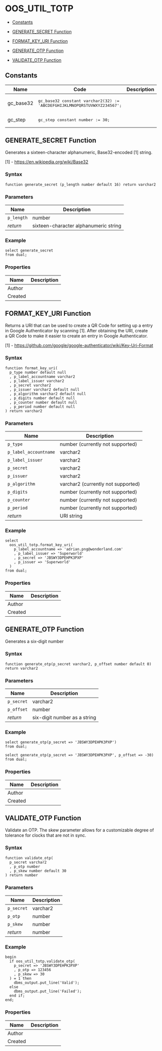 # OOS_UTIL_TOTP


- [Constants](#constants)



- [GENERATE_SECRET Function](#generate_secret)
- [FORMAT_KEY_URI Function](#format_key_uri)
- [GENERATE_OTP Function](#generate_otp)
- [VALIDATE_OTP Function](#validate_otp)





## Constants<a name="constants"></a>

Name | Code | Description
--- | --- | ---
gc_base32 | <pre>gc_base32 constant varchar2(32) := 'ABCDEFGHIJKLMNOPQRSTUVWXYZ234567';</pre> | 
gc_step | <pre>gc_step constant number := 30;</pre> | 






 
## GENERATE_SECRET Function<a name="generate_secret"></a>


<p>
<p>Generates a sixteen-character alphanumeric, Base32-encoded [1] string.</p><p>[1] - <a href="https://en.wikipedia.org/wiki/Base32">https://en.wikipedia.org/wiki/Base32</a></p>
</p>

### Syntax
```plsql
function generate_secret (p_length number default 16) return varchar2
```

### Parameters
Name | Description
--- | ---
`p_length` | number
*return* | sixteen-character alphanumeric string
 
 


### Example
```plsql
select generate_secret
from dual;
```


### Properties
Name | Description
--- | ---
Author | 
Created | 


 
## FORMAT_KEY_URI Function<a name="format_key_uri"></a>


<p>
<p>Returns a URI that can be used to create a QR Code for setting up a entry<br />in Google Authenticator by scanning [1]. After obtaining the URI, create<br />a QR Code to make it easier to create an entry in Google Authenticator.</p><p>[1] - <a href="https://github.com/google/google-authenticator/wiki/Key-Uri-Format">https://github.com/google/google-authenticator/wiki/Key-Uri-Format</a></p>
</p>

### Syntax
```plsql
function format_key_uri(
  p_type number default null
  , p_label_accountname varchar2
  , p_label_issuer varchar2
  , p_secret varchar2
  , p_issuer varchar2 default null
  , p_algorithm varchar2 default null
  , p_digits number default null
  , p_counter number default null
  , p_period number default null
) return varchar2
```

### Parameters
Name | Description
--- | ---
`p_type` | number (currently not supported)
`p_label_accountname` | varchar2
`p_label_issuer` | varchar2
`p_secret` | varchar2
`p_issuer` | varchar2
`p_algorithm` | varchar2 (currently not supported)
`p_digits` | number (currently not supported)
`p_counter` | number (currently not supported)
`p_period` | number (currently not supported)
*return* | URI string
 
 


### Example
```plsql
select
  oos_util_totp.format_key_uri(
    p_label_accountname => 'adrian.png@wonderland.com'
    , p_label_issuer => 'Superworld'
    , p_secret => 'JBSWY3DPEHPK3PXP'
    , p_issuer => 'Superworld'
  )
from dual;
```


### Properties
Name | Description
--- | ---
Author | 
Created | 


 
## GENERATE_OTP Function<a name="generate_otp"></a>


<p>
<p>Generates a six-digit number</p>
</p>

### Syntax
```plsql
function generate_otp(p_secret varchar2, p_offset number default 0) return varchar2
```

### Parameters
Name | Description
--- | ---
`p_secret` | varchar2
`p_offset` | number
*return* | six-digit number as a string
 
 


### Example
```plsql
select generate_otp(p_secret => 'JBSWY3DPEHPK3PXP')
from dual;

select generate_otp(p_secret => 'JBSWY3DPEHPK3PXP', p_offset => -30)
from dual;
```


### Properties
Name | Description
--- | ---
Author | 
Created | 


 
## VALIDATE_OTP Function<a name="validate_otp"></a>


<p>
<p>Validate an OTP. The skew parameter allows for a customizable degree of<br />tolerance for clocks that are not in sync.</p>
</p>

### Syntax
```plsql
function validate_otp(
  p_secret varchar2
  , p_otp number
  , p_skew number default 30
) return number
```

### Parameters
Name | Description
--- | ---
`p_secret` | varchar2
`p_otp` | number
`p_skew` | number
*return* | number
 
 


### Example
```plsql
begin
  if oos_util_totp.validate_otp(
    p_secret => 'JBSWY3DPEHPK3PXP'
    , p_otp => 123456
    , p_skew => 30
  ) = 1 then
    dbms_output.put_line('Valid');
  else
    dbms_output.put_line('Failed');
  end if;
end;
```


### Properties
Name | Description
--- | ---
Author | 
Created | 


 
